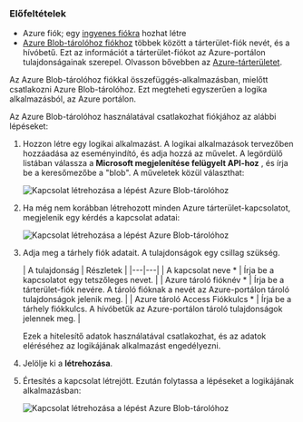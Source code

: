 ### <a name="prerequisites"></a>Előfeltételek
- Azure fiók; egy [ingyenes fiókra](https://azure.microsoft.com/free) hozhat létre
- [Azure Blob-tárolóhoz fiókhoz](../articles/storage/storage-create-storage-account.md) többek között a tárterület-fiók nevét, és a hívóbetű. Ezt az információt a tárterület-fiókot az Azure-portálon tulajdonságainak szerepel. Olvasson bővebben az [Azure-tárterületet](../articles/storage/storage-introduction.md).

Az Azure Blob-tárolóhoz fiókkal összefüggés-alkalmazásban, mielőtt csatlakozni Azure Blob-tárolóhoz. Ezt megteheti egyszerűen a logika alkalmazásból, az Azure portálon.  

Az Azure Blob-tárolóhoz használatával csatlakozhat fiókjához az alábbi lépéseket:  

1. Hozzon létre egy logikai alkalmazást. A logikai alkalmazások tervezőben hozzáadása az eseményindító, és adja hozzá az művelet. A legördülő listában válassza a **Microsoft megjelenítése felügyelt API-hoz** , és írja be a keresőmezőbe a "blob". A műveletek közül választhat:  

    ![Kapcsolat létrehozása a lépést Azure Blob-tárolóhoz](./media/connectors-create-api-azureblobstorage/azureblobstorage-1.png)  

2. Ha még nem korábban létrehozott minden Azure tárterület-kapcsolatot, megjelenik egy kérdés a kapcsolat adatai:   

    ![Kapcsolat létrehozása a lépést Azure Blob-tárolóhoz](./media/connectors-create-api-azureblobstorage/connection-details.png)  

3. Adja meg a tárhely fiók adatait. A tulajdonságok egy csillag szükség.

    | A tulajdonság | Részletek |
|---|---|
| A kapcsolat neve * | Írja be a kapcsolatot egy tetszőleges nevet. |
| Azure tároló fióknév * | Írja be a tárterület-fiók nevére. A tároló fióknak a nevét az Azure-portálon tároló tulajdonságok jelenik meg. |
| Azure tároló Access Fiókkulcs * | Írja be a tárhely fiókkulcs. A hívóbetűk az Azure-portálon tároló tulajdonságok jelennek meg. |

    Ezek a hitelesítő adatok használatával csatlakozhat, és az adatok eléréséhez az logikájának alkalmazást engedélyezni. 

4. Jelölje ki a **létrehozása**.

5. Értesítés a kapcsolat létrejött. Ezután folytassa a lépéseket a logikájának alkalmazásban: 

    ![Kapcsolat létrehozása a lépést Azure Blob-tárolóhoz](./media/connectors-create-api-azureblobstorage/azureblobstorage-3.png)  
